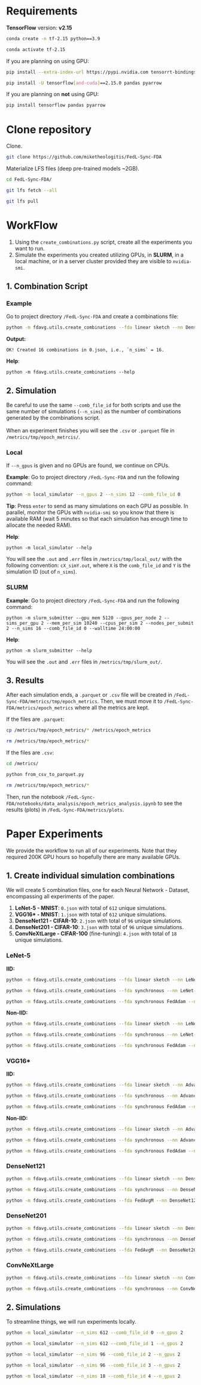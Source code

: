 # Requirements
**TensorFlow** version: **v2.15**
```bash
conda create -n tf-2.15 python==3.9
```
```bash
conda activate tf-2.15
```

If you are planning on using GPU:
```bash
pip install --extra-index-url https://pypi.nvidia.com tensorrt-bindings==8.6.1 tensorrt-libs==8.6.1
```
```bash
pip install -U tensorflow[and-cuda]==2.15.0 pandas pyarrow
```
If you are planning on **not** using GPU:
```bash
pip install tensorflow pandas pyarrow
```

# Clone repository
Clone.
```bash
git clone https://github.com/miketheologitis/FedL-Sync-FDA
```
Materialize LFS files (deep pre-trained models ~2GB).
```bash
cd FedL-Sync-FDA/
```
```bash
git lfs fetch --all
```
```bash
git lfs pull
```
# WorkFlow
1. Using the `create_combinations.py` script, create all the experiments you want to run.
2. Simulate the experiments you created utilizing GPUs, in **SLURM**, in a local machine, or in a server cluster provided they are visible to `nvidia-smi`.

## 1. Combination Script

### Example
Go to project directory `/FedL-Sync-FDA` and create a combinations file:
```bash
python -m fdavg.utils.create_combinations --fda linear sketch --nn DenseNet121 --ds_name CIFAR10 --b 32 --e 100 --th 350 400 --num_clients 5 10 15 20 --comb_file_id 0
```
**Output:**
```
OK! Created 16 combinations in 0.json, i.e., `n_sims` = 16.
```
**Help**:
```shell
python -m fdavg.utils.create_combinations --help
```

## 2. Simulation
Be careful to use the same `--comb_file_id` for both scripts and use the same number of simulations (`--n_sims`) 
as the number of combinations generated by the combinations script. 
\
\
When an experiment finishes you will see the `.csv` or `.parquet` file in `/metrics/tmp/epoch_metrcis/`.
### Local
If `--n_gpus` is given and no GPUs are found, we continue on CPUs.

**Example**: Go to project directory `/FedL-Sync-FDA` and run the following command:
```bash
python -m local_simulator --n_gpus 2 --n_sims 12 --comb_file_id 0
```
**Tip**: Press `enter` to send as many simulations on each GPU as possible. In parallel, monitor the GPUs with 
```nvidia-smi``` so you know that there is available RAM (wait 5 minutes so that each simulation has enough time to 
allocate the needed RAM).

**Help**:
```shell
python -m local_simulator --help
```
You will see the `.out` and `.err` files in `/metrics/tmp/local_out/` with the following convention: `cX_simY.out`, where 
`X` is the `comb_file_id` and `Y` is the simulation ID (out of `n_sims`).

### SLURM

**Example**: Go to project directory `/FedL-Sync-FDA` and run the following command:
```shell
python -m slurm_submitter --gpu_mem 5120 --gpus_per_node 2 --sims_per_gpu 2 --mem_per_sim 10240 --cpus_per_sim 2 --nodes_per_submit 2 --n_sims 16 --comb_file_id 0 --walltime 24:00:00
```
**Help**:
```shell
python -m slurm_submitter --help
```
You will see the `.out` and `.err` files in `/metrics/tmp/slurm_out/`.

## 3. Results

After each simulation ends, a `.parquet` or `.csv` file will be created in `/FedL-Sync-FDA/metrics/tmp/epoch_metrics`. Then,
we must move it to `/FedL-Sync-FDA/metrics/epoch_metrics` where all the metrics are kept.

If the files are `.parquet`:
```bash
cp /metrics/tmp/epoch_metrics/* /metrics/epoch_metrics
```
```bash
rm /metrics/tmp/epoch_metrics/*
```

If the files are `.csv`:
```bash
cd /metrics/
```
```bash
python from_csv_to_parquet.py
```
```bash
rm /metrics/tmp/epoch_metrics/*
```
Then, run the notebook `/FedL-Sync-FDA/notebooks/data_analysis/epoch_metrics_analysis.ipynb` to see the results (plots) in
`/FedL-Sync-FDA/metrics/plots`.


# Paper Experiments

We provide the workflow to run all of our experiments. Note that they required 200K GPU hours so hopefully there
are many available GPUs.

## 1. Create individual simulation combinations
We will create 5 combination files, one for each Neural Network - Dataset, encompassing all experiments of the paper.
1. **LeNet-5 - MNIST**: `0.json` with total of `612` unique simulations.
2. **VGG16\* - MNIST**: `1.json` with total of `612` unique simulations.
3. **DenseNet121 - CIFAR-10**: `2.json` with total of `96` unique simulations.
4. **DenseNet201 - CIFAR-10**: `3.json` with total of `96` unique simulations.
5. **ConvNeXtLarge - CIFAR-100** (fine-tuning): `4.json` with total of `18` unique simulations.

### LeNet-5

**IID:**
```bash
python -m fdavg.utils.create_combinations --fda linear sketch --nn LeNet-5 --ds_name MNIST --b 32 --e 300 --th 0.5 1 1.5 2 3 5 7 --num_clients 5 10 15 20 25 30 35 40 45 50 55 60 --comb_file_id 0
```
```bash
python -m fdavg.utils.create_combinations --fda synchronous --nn LeNet-5 --ds_name MNIST --b 32 --e 300 --th 0 --num_clients 5 10 15 20 25 30 35 40 45 50 55 60 --comb_file_id 0 --append_to
```
```bash
python -m fdavg.utils.create_combinations --fda synchronous FedAdam --nn LeNet-5 --ds_name MNIST --b 32 --e 1000 --th 0 --num_clients 5 10 15 20 25 30 35 40 45 50 55 60 --comb_file_id 0 --append_to
```
**Non-IID:**
```bash
python -m fdavg.utils.create_combinations --fda linear sketch --nn LeNet-5 --ds_name MNIST --b 32 --e 300 --th 0.5 1 1.5 2 3 5 7 --num_clients 5 10 15 20 25 30 35 40 45 50 55 60 --bias 0.6 -1 --comb_file_id 0 --append_to
```
```bash
python -m fdavg.utils.create_combinations --fda synchronous --nn LeNet-5 --ds_name MNIST --b 32 --e 300 --th 0 --num_clients 5 10 15 20 25 30 35 40 45 50 55 60 --bias 0.6 -1 --comb_file_id 0 --append_to
```
```bash
python -m fdavg.utils.create_combinations --fda synchronous FedAdam --nn LeNet-5 --ds_name MNIST --b 32 --e 1000 --th 0 --num_clients 5 10 15 20 25 30 35 40 45 50 55 60 --bias 0.6 -1 --comb_file_id 0 --append_to
```

### VGG16*

**IID:**
```bash
python -m fdavg.utils.create_combinations --fda linear sketch --nn AdvancedCNN --ds_name MNIST --b 32 --e 300 --th 20 25 30 50 75 90 100 --num_clients 5 10 15 20 25 30 35 40 45 50 55 60 --comb_file_id 1
```
```bash
python -m fdavg.utils.create_combinations --fda synchronous --nn AdvancedCNN --ds_name MNIST --b 32 --e 300 --th 0 --num_clients 5 10 15 20 25 30 35 40 45 50 55 60 --comb_file_id 1 --append_to
```
```bash
python -m fdavg.utils.create_combinations --fda synchronous FedAdam --nn AdvancedCNN --ds_name MNIST --b 32 --e 1000 --th 0 --num_clients 5 10 15 20 25 30 35 40 45 50 55 60 --comb_file_id 1 --append_to
```

**Non-IID:**
```bash
python -m fdavg.utils.create_combinations --fda linear sketch --nn AdvancedCNN --ds_name MNIST --b 32 --e 300 --th 20 25 30 50 75 90 100 --bias -1 -2 --num_clients 5 10 15 20 25 30 35 40 45 50 55 60 --comb_file_id 1 --append_to
```
```bash
python -m fdavg.utils.create_combinations --fda synchronous --nn AdvancedCNN --ds_name MNIST --b 32 --e 300 --th 0 --bias -1 -2 --num_clients 5 10 15 20 25 30 35 40 45 50 55 60 --comb_file_id 1 --append_to
```
```bash
python -m fdavg.utils.create_combinations --fda synchronous FedAdam --nn AdvancedCNN --ds_name MNIST --b 32 --e 1000 --th 0 --bias -1 -2 --num_clients 5 10 15 20 25 30 35 40 45 50 55 60 --comb_file_id 1 --append_to
```

### DenseNet121
```bash
python -m fdavg.utils.create_combinations --fda linear sketch --nn DenseNet121 --ds_name CIFAR-10 --b 32 --e 300 --th 200 250 275 300 325 350 400 --num_clients 5 10 15 20 25 30 --comb_file_id 2
```
```bash
python -m fdavg.utils.create_combinations --fda synchronous --nn DenseNet121 --ds_name CIFAR-10 --b 32 --e 300 --th 0 --num_clients 5 10 15 20 25 30 --comb_file_id 2 --append_to
```
```bash
python -m fdavg.utils.create_combinations --fda FedAvgM --nn DenseNet121 --ds_name CIFAR-10 --b 32 --e 1000 --th 0 --num_clients 5 10 15 20 25 30 --comb_file_id 2 --append_to
```

### DenseNet201
```bash
python -m fdavg.utils.create_combinations --fda linear sketch --nn DenseNet201 --ds_name CIFAR-10 --b 32 --e 300 --th 200 250 275 300 325 350 400 --num_clients 5 10 15 20 25 30 --comb_file_id 3
```
```bash
python -m fdavg.utils.create_combinations --fda synchronous --nn DenseNet201 --ds_name CIFAR-10 --b 32 --e 300 --th 0 --num_clients 5 10 15 20 25 30 --comb_file_id 3 --append_to
```
```bash
python -m fdavg.utils.create_combinations --fda FedAvgM --nn DenseNet201 --ds_name CIFAR-10 --b 32 --e 1000 --th 0 --num_clients 5 10 15 20 25 30 --comb_file_id 3 --append_to
```

### ConvNeXtLarge
```bash
python -m fdavg.utils.create_combinations --fda linear sketch --nn ConvNeXtLarge --ds_name CIFAR-100 --b 32 --e 30 --th 25 50 100 150 --num_clients 3 5 --comb_file_id 4
```
```bash
python -m fdavg.utils.create_combinations --fda synchronous --nn ConvNeXtLarge --ds_name CIFAR-100 --b 32 --e 30 --th 0 --num_clients 3 5 --comb_file_id 4 --append_to
```

## 2. Simulations
To streamline things, we will run experiments locally.
```bash
python -m local_simulator --n_sims 612 --comb_file_id 0 --n_gpus 2
```
```bash
python -m local_simulator --n_sims 612 --comb_file_id 1 --n_gpus 2
```
```bash
python -m local_simulator --n_sims 96 --comb_file_id 2 --n_gpus 2
```
```bash
python -m local_simulator --n_sims 96 --comb_file_id 3 --n_gpus 2
```
```bash
python -m local_simulator --n_sims 18 --comb_file_id 4 --n_gpus 2
```
